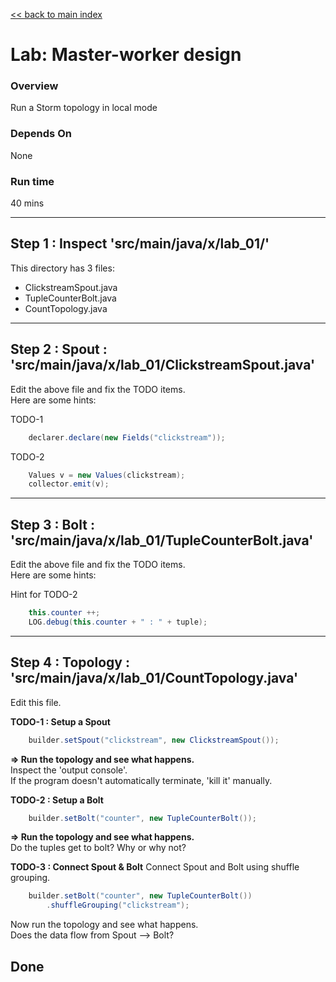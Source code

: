 <link rel='stylesheet' href='../assets/css/main.css'/>

[<< back to main index](../README.md) 

Lab: Master-worker design
=========================

### Overview
Run a Storm topology in local mode

### Depends On 
None

### Run time
40 mins


---------
Step 1 :   Inspect 'src/main/java/x/lab_01/'
---------
This directory has 3 files:
* ClickstreamSpout.java
* TupleCounterBolt.java
* CountTopology.java
 
---------------------------
Step 2 :   Spout : 'src/main/java/x/lab_01/ClickstreamSpout.java'
---------------------------
Edit the above file and fix the TODO items.  
Here are some hints:

TODO-1
```java
    declarer.declare(new Fields("clickstream"));
```

TODO-2
```java
    Values v = new Values(clickstream);
    collector.emit(v);
```


---------
Step 3 :   Bolt : 'src/main/java/x/lab_01/TupleCounterBolt.java'
---------
Edit the above file and fix the TODO items.  
Here are some hints:

Hint for TODO-2
```java
    this.counter ++;
    LOG.debug(this.counter + " : " + tuple);
```

---------
Step 4 :   Topology : 'src/main/java/x/lab_01/CountTopology.java'
---------
Edit this file.

**TODO-1 : Setup a Spout**
```java
    builder.setSpout("clickstream", new ClickstreamSpout());
```

**=> Run the topology and see what happens.**  
Inspect the 'output console'.   
If the program doesn't automatically terminate, 'kill it' manually.

**TODO-2 : Setup a Bolt**
```java
    builder.setBolt("counter", new TupleCounterBolt());
```
**=> Run the topology and see what happens.**  
Do the tuples get to bolt?  Why or why not?

**TODO-3 : Connect Spout & Bolt**
Connect Spout and Bolt using shuffle grouping.
```java
    builder.setBolt("counter", new TupleCounterBolt())
        .shuffleGrouping("clickstream");
```
Now run the topology and see what happens.  
Does the data flow from Spout --> Bolt?

## Done
